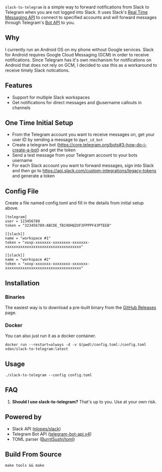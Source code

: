 `slack-to-telegram` is a simple way to forward notifications from Slack to Telegram when you are not logged into Slack. It uses Slack's [Real Time Messaging API](https://api.slack.com/rtm) to connect to specified accounts and will forward messages through Telegram's [Bot API](https://core.telegram.org/bots/api) to you.

## Why 
I currently run an Android OS on my phone without Google services. Slack for Android requires Google Cloud Messaging (GCM) in order to receive notifications. Since Telegram has it's own mechanism for notifications on Android that does not rely on GCM, I decided to use this as a workaround to receive timely Slack notications.

## Features
* Support for multiple Slack workspaces
* Get notifications for direct messages and @username callouts in channels

## One Time Initial Setup
* From the Telegram account you want to receive messages on, get your user ID by sending a message to `@get_id_bot`
* Create a telegram bot (https://core.telegram.org/bots#3-how-do-i-create-a-bot) and get the token
* Send a test message from your Telegram account to your bots username
* For each Slack account you want to forward messages, sign into Slack and then go to https://api.slack.com/custom-integrations/legacy-tokens and generate a token

## Config File
Create a file named config.toml and fill in the details from initial setup above.

    [telegram]
    user = 123456789 
    token = "323456789:ABCDE_fB19OHQZUF3FPPPF43PTEEB"

    [[slack]]
    name = "workspace #1"
    token = "xoxp-xxxxxxx-xxxxxxxx-xxxxxxx-xxxxxxxxxxxxxxxxxxxxxxxxxxxxxxxxxxx"

    [[slack]]
    name = "workspace #2"
    token = "xoxp-xxxxxxx-xxxxxxxx-xxxxxxx-xxxxxxxxxxxxxxxxxxxxxxxxxxxxxxxxxxx"

## Installation

### Binaries
The easiest way is to download a pre-built binary from the [GitHub Releases](https://github.com/dan-v/slack-to-telegram/releases) page.

### Docker
You can also just run it as a docker container.

    docker run --restart=always -d -v $(pwd)/config.toml:/config.toml vdan/slack-to-telegram:latest

## Usage

    ./slack-to-telegram --config config.toml

## FAQ
1. <b>Should I use slack-to-telegram?</b> That's up to you. Use at your own risk.

## Powered by
* Slack API ([nlopes/slack](https://github.com/nlopes/slack))
* Telegram Bot API ([telegram-bot-api.v4](https://gopkg.in/telegram-bot-api.v4))
* TOML parser ([BurntSushi/toml](https://github.com/BurntSushi/toml))

## Build From Source

    make tools && make
